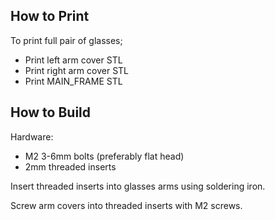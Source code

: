 ## How to Print
To print full pair of glasses; 

- Print left arm cover STL
- Print right arm cover STL
- Print MAIN_FRAME STL

## How to Build
Hardware:
- M2 3-6mm bolts (preferably flat head)
- 2mm threaded inserts

Insert threaded inserts into glasses arms using soldering iron.

Screw arm covers into threaded inserts with M2 screws.

